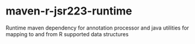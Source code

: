 # maven-r-jsr223-runtime
Runtime maven dependency for annotation processor and java utilities for mapping to and from R supported data structures
